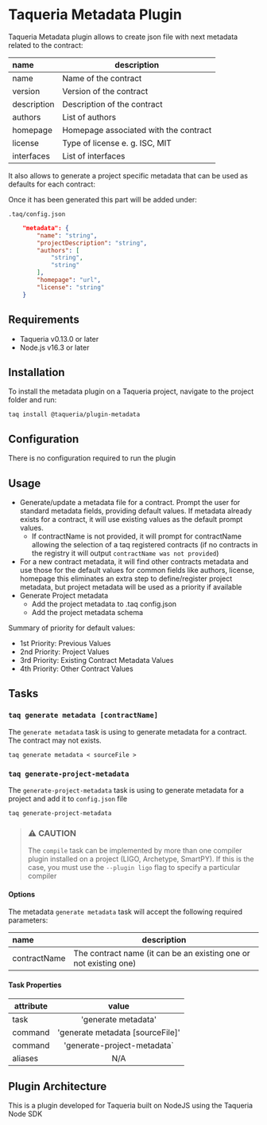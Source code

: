 # Taqueria Metadata Plugin

Taqueria Metadata plugin allows to create json file with next metadata related to the contract:

|  name       		| description                           |   
|:------------------|---------------------------------------|
| name 		  		| Name of the contract	 				|
| version     		| Version of the contract       		|    
| description      	| Description of the contract 		    |  
| authors      		| List of authors		                |   
| homepage      	| Homepage associated with the contract |   
| license       	| Type of license e. g. ISC, MIT		|    
| interfaces      	| List of interfaces 	               	|    

It also allows to generate a project specific metadata that can be used as defaults for each 
contract:

Once it has been generated this part will be added under:

`.taq/config.json`

```json
    "metadata": {
        "name": "string",
        "projectDescription": "string",
        "authors": [
            "string",
            "string"
        ],
        "homepage": "url",
        "license": "string"
    }
```

## Requirements

- Taqueria v0.13.0 or later
- Node.js v16.3 or later

## Installation

To install the metadata plugin on a Taqueria project, navigate to the project folder and run:
```shell
taq install @taqueria/plugin-metadata
```

## Configuration

There is no configuration required  to run the plugin

## Usage

- Generate/update a metadata file for a contract. Prompt the user for standard metadata fields, providing default values. If metadata already exists for a contract, it will use existing values as the default prompt values.
	- If contractName is not provided, it will prompt for contractName allowing the selection of a taq registered contracts (if no contracts in the registry it will output `contractName was not provided`)
- For a new contract metadata, it will find other contracts metadata and use those for the default values for common fields like authors, license, homepage this eliminates an extra step to define/register project metadata, but project metadata will be used as a priority if available
- Generate Project metadata
	- Add the project metadata to .taq config.json
	- Add the project metadata schema

Summary of priority for default values:
- 1st Priority: Previous Values
- 2nd Priority: Project Values
- 3rd Priority: Existing Contract Metadata Values
- 4th Priority: Other Contract Values

## Tasks

### `taq generate metadata [contractName]`

The `generate metadata` task is using to generate metadata for a contract. The contract may not exists.

```shell
taq generate metadata < sourceFile >
```

### `taq generate-project-metadata`

The `generate-project-metadata` task is using to generate metadata for a project and add it to `config.json` file

```shell
taq generate-project-metadata
```

> ### :warning: CAUTION
> The `compile` task can be implemented by more than one compiler plugin installed on a project (LIGO, Archetype, SmartPY). If this is the case, you must use the `--plugin ligo` flag to specify a particular compiler

#### Options

The metadata `generate metadata` task will accept the following required parameters:

|  name        | description                           								|   
|:-------------|--------------------------------------------------------------------|
| contractName | The contract name (it can be an existing one or not existing one) 	|


#### Task Properties

|  attribute |  value                        		   | 
|------------|:---------------------------------------:|
|  task   	 | 'generate metadata'         			   |
|  command   | 'generate metadata [sourceFile]'        | 
|  command   | 'generate-project-metadata` 			   |
|  aliases   | N/A 			                           |



## Plugin Architecture

This is a plugin developed for Taqueria built on NodeJS using the Taqueria Node SDK
